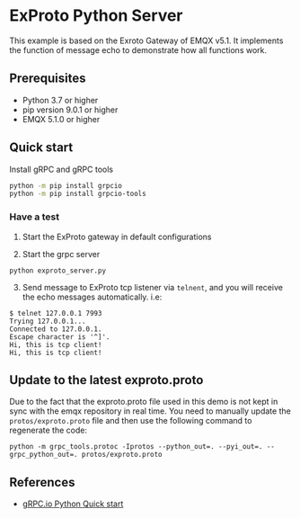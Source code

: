 # ExProto Python Server

This example is based on the Exroto Gateway of EMQX v5.1.
It implements the function of message echo to demonstrate how all functions work.


## Prerequisites 

- Python 3.7 or higher
- pip version 9.0.1 or higher
- EMQX 5.1.0 or higher

## Quick start

Install gRPC and gRPC tools

```bash
python -m pip install grpcio
python -m pip install grpcio-tools
```

### Have a test

1. Start the ExProto gateway in default configurations

2. Start the grpc server

```
python exproto_server.py
```

3. Send message to ExProto tcp listener via `telnent`,
   and you will receive the echo messages automatically. i.e:

```
$ telnet 127.0.0.1 7993
Trying 127.0.0.1...
Connected to 127.0.0.1.
Escape character is '^]'.
Hi, this is tcp client!
Hi, this is tcp client!
```

## Update to the latest exproto.proto

Due to the fact that the exproto.proto file used in this demo is not kept in sync with the emqx repository
in real time.
You need to manually update the `protos/exproto.proto` file and then use the following command to regenerate the code:

```
python -m grpc_tools.protoc -Iprotos --python_out=. --pyi_out=. --grpc_python_out=. protos/exproto.proto
```

## References

- [gRPC.io Python Quick start](https://grpc.io/docs/languages/python/quickstart/)
